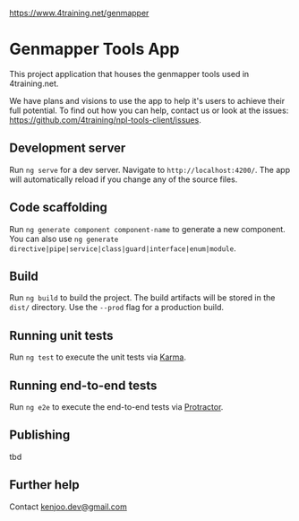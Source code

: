 https://www.4training.net/genmapper


# Genmapper Tools App

This project application that houses the genmapper tools used in 4training.net.

We have plans and visions to use the app to help it's users to achieve their full potential. To find out how you can help, contact us or look at the issues: https://github.com/4training/npl-tools-client/issues.

## Development server

Run `ng serve` for a dev server. Navigate to `http://localhost:4200/`. The app will automatically reload if you change any of the source files.

## Code scaffolding

Run `ng generate component component-name` to generate a new component. You can also use `ng generate directive|pipe|service|class|guard|interface|enum|module`.

## Build

Run `ng build` to build the project. The build artifacts will be stored in the `dist/` directory. Use the `--prod` flag for a production build.

## Running unit tests

Run `ng test` to execute the unit tests via [Karma](https://karma-runner.github.io).

## Running end-to-end tests

Run `ng e2e` to execute the end-to-end tests via [Protractor](http://www.protractortest.org/).

## Publishing

tbd

## Further help

Contact kenjoo.dev@gmail.com
